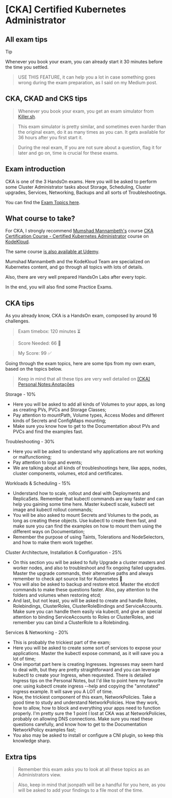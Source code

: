 # [CKA] Certified Kubernetes Administrator

## All exam tips
> [!TIP] 
> Whenever you book your exam, you can already start it 30 minutes before the time you settled.

> USE THIS FEATURE, it can help you a lot in case something goes wrong during the exam preparation, as I said on my Medium post.

## CKA, CKAD and CKS tips
> Whenever you book your exam, you get an exam simulator from [Killer.sh](https://killer.sh/). 

>This  exam simulator is pretty similar, and sometimes even harder than the original exam, do it as many times as you can. It gets available for 36 hours after you first start it.

> During the real exam, If you are not sure about a question, flag it for later and go on, time is crucial for these exams.

## Exam introduction

CKA is one of the 3 HandsOn exams. Here you will be asked to perform some Cluster Administrator tasks about Storage, Scheduling, Cluster upgrades, Services, Networking, Backups and all sorts of Troubleshootings.

You can find the [Exam Topics here](https://training.linuxfoundation.org/certification/certified-kubernetes-administrator-cka/).

## What course to take?
For CKA, I strongly recommend [Mumshad Mannambeth's](https://www.linkedin.com/in/mmumshad/) course  [CKA Certification Course - Certified Kubernetes Administrator](https://learn.kodekloud.com/user/courses/cka-certification-course-certified-kubernetes-administrator) course on [KodeKloud](https://learn.kodekloud.com/).

The same course [is also available at Udemy](https://www.udemy.com/course/certified-kubernetes-administrator-with-practice-tests).

Mumshad Mannambeth and the KodeKloud Team are specialized on Kubernetes content, and go through all topics with lots of details.

Also, there are very well prepared HandsOn Labs after every topic.

In the end, you will also find some Practice Exams.

## CKA tips
As you already know, CKA is a HandsOn exam, composed by around 16 challenges.

>Exam timebox: 120 minutes ⏳

>Score Needed: 66 🎯

>My Score: 99 ✅

Going through the exam topics, here are some tips from my own exam, based on the topics below. 

>Keep in mind that all these tips are very well detailed on [[CKA] Personal Notes:Anotações](./[CKA]%20Personal%20notes:Anotações.pdf)

Storage - 10%
* Here you will be asked to add all kinds of Volumes to your apps, as long as creating PVs, PVCs and Storage Classes;
* Pay attention to mountPath, Volume types, Access Modes and different kinds of Secrets and ConfigMaps mounting;
* Make sure you know how to get to the Documentation about PVs and PVCs and find the examples fast.

Troubleshooting - 30%
* Here you will be asked to understand why applications are not working or malfunctioning;
* Pay attention to logs and events;
* We are talking about all kinds of troubleshootings here, like apps, nodes, cluster components, volumes, etcd and certificates.

Workloads & Scheduling - 15%
* Understand how to scale, rollout and deal with Deployments and ReplicaSets. Remember that kubectl commands are way faster and can help you gaining some time here. Master kubectl scale, kubectl set image and kubectl rollout commands;
* You will be also asked to mount Secrets and Volumes to the pods, as long as creating these objects. Use kubectl to create them fast, and make sure you can find the examples on how to mount them using the different ways on Documentation;
* Remember the purpose of using Taints, Tolerations and NodeSelectors, and how to make them work together.

Cluster Architecture, Installation & Configuration - 25%
* On this section you will be asked to fully Upgrade a cluster masters and worker nodes, and also to troubleshoot and fix ongoing failed upgrades. Master the upgrade commands, their alternative paths and always remember to check apt source list for Kubernetes 🙂
* You will also be asked to backup and restore etcd. Master the etcdctl commands to make these questions faster. Also, pay attention to the folders and volumes when restoring etcd;
* And last, but not least, you will be asked to create and handle Roles, Rolebindings, ClusterRoles, ClusterRoleBindings and ServiceAccounts. Make sure you can handle them easily via kubectl, and give an special attention to binding ServiceAccounts to Roles or ClusterRoles, and remember you can bind a ClusterRole to a Rolebinding.

Services & Networking - 20%
* This is probably the trickiest part of the exam;
* Here you will be asked to create some sort of services to expose your applications. Master the kubectl expose command, as it will save you a lot of time;
* One importat part here is creating Ingresses. Ingresses may seem hard to deal with, but they are pretty straightforward and you can leverage kubectl to create your Ingress, when requested. There is detailed Ingress tips on the Personal Notes, but I'd like to point here my favorite one: using kubectl create ingress --help and copying the "annotated" ingress example. It will save you A LOT of time.
* Now, the trickiest component of this exam, NetworkPolicies. Take a good time to study and understand NetworkPolicies. How they work, how to allow, how to block and everything your apps need to function properly. I'm pretty sure the 1 point I lost at CKA was at NetworkPolicies, probably on allowing DNS connections. Make sure you read these questions carefully, and know how to get to the Documentation NetworkPolicy examples fast;
* You also may be asked to install or configure a CNI plugin, so keep this knowledge sharp.

## Extra tips

> Remember this exam asks you to look at all these topics as an Administrators view.

> Also, keep in mind that jsonpath will be a handful for you here, as you will be asked to add your findings to a file most of the time.